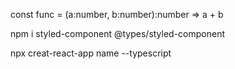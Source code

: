 const func = (a:number, b:number):number => a + b

npm i styled-component @types/styled-component

npx creat-react-app name --typescript
